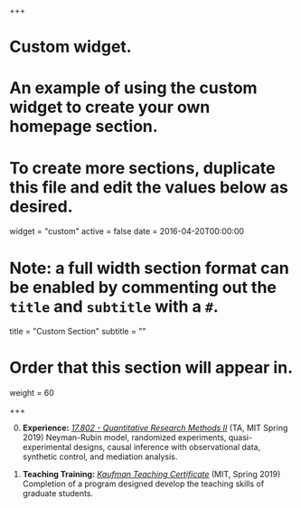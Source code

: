 +++
# Custom widget.
# An example of using the custom widget to create your own homepage section.
# To create more sections, duplicate this file and edit the values below as desired.
widget = "custom"
active = false
date = 2016-04-20T00:00:00

# Note: a full width section format can be enabled by commenting out the `title` and `subtitle` with a `#`.
title = "Custom Section"
subtitle = ""

# Order that this section will appear in.
weight = 60

+++

0. **Experience:** [*17.802 - Quantitative Research Methods II*](https://gabrielnahmias.com/files/17_802_syll2019.pdf) (TA, MIT Spring 2019)
Neyman-Rubin model, randomized experiments, quasi-experimental designs, causal inference with observational data, synthetic control, and mediation analysis.

0. **Teaching Training:** [*Kaufman Teaching Certificate*](https://tll.mit.edu/programming/workshop-descriptions) (MIT, Spring 2019)
Completion of a program designed develop the teaching skills of graduate students.
